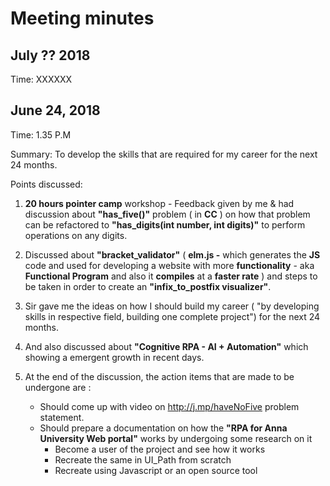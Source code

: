 # Meeting minutes 

## July ?? 2018
Time:  XXXXXX 

## June 24, 2018
Time: 1.35 P.M

Summary: To develop the skills that are required for my career for the next 24 months.

Points discussed: 

1.  **20 hours pointer camp**  workshop - Feedback given by me & had discussion about  **"has_five()"**  problem ( in  **CC**  ) on how that problem can be refactored to  **"has_digits(int number, int digits)"**  to perform operations on any digits.

2. Discussed about  **"bracket_validator"**  ( **elm.js -** which generates the  **JS**  code and used for developing a website with more  **functionality**  - aka  **Functional Program**  and also it  **compiles**  at a  **faster rate**  ) and steps to be taken in order to create an  **"infix_to_postfix visualizer"**.

3. Sir gave me the ideas on how I should build my career ( "by developing skills in respective field, building one complete project") for the next 24 months.

4. And also discussed about  **"Cognitive RPA - AI + Automation"**  which showing a emergent growth in recent days.

5. At the end of the discussion, the action items that are made to be undergone are :
	- Should come up with video on http://j.mp/haveNoFive problem statement.
	- Should prepare a documentation on how the **"RPA for Anna University Web portal"** works by undergoing some research on it
		- Become a user of the project and see how it works
		- Recreate the same in UI_Path from scratch 
		- Recreate using Javascript or an open source tool 



